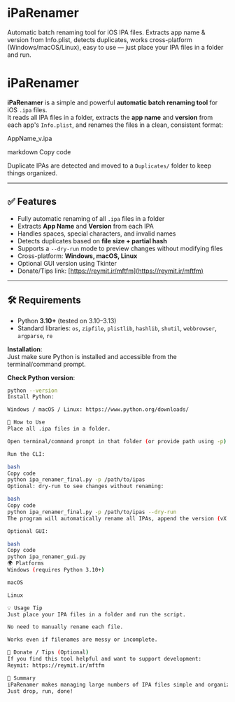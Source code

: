 # iPaRenamer
Automatic batch renaming tool for iOS IPA files. Extracts app name &amp; version from Info.plist, detects duplicates, works cross-platform (Windows/macOS/Linux), easy to use — just place your IPA files in a folder and run.
# iPaRenamer

**iPaRenamer** is a simple and powerful **automatic batch renaming tool** for iOS `.ipa` files.  
It reads all IPA files in a folder, extracts the **app name** and **version** from each app's `Info.plist`, and renames the files in a clean, consistent format:  

AppName_v<version>.ipa

markdown
Copy code

Duplicate IPAs are detected and moved to a `Duplicates/` folder to keep things organized.  

---

## ✅ Features

- Fully automatic renaming of all `.ipa` files in a folder
- Extracts **App Name** and **Version** from each IPA
- Handles spaces, special characters, and invalid names
- Detects duplicates based on **file size + partial hash**
- Supports a `--dry-run` mode to preview changes without modifying files
- Cross-platform: **Windows, macOS, Linux**
- Optional GUI version using Tkinter
- Donate/Tips link: [https://reymit.ir/mftfm](https://reymit.ir/mftfm)

---

## 🛠️ Requirements

- Python **3.10+** (tested on 3.10–3.13)
- Standard libraries: `os`, `zipfile`, `plistlib`, `hashlib`, `shutil`, `webbrowser`, `argparse`, `re`

**Installation**:  
Just make sure Python is installed and accessible from the terminal/command prompt.

**Check Python version**:
```bash
python --version
Install Python:

Windows / macOS / Linux: https://www.python.org/downloads/

🚀 How to Use
Place all .ipa files in a folder.

Open terminal/command prompt in that folder (or provide path using -p).

Run the CLI:

bash
Copy code
python ipa_renamer_final.py -p /path/to/ipas
Optional: dry-run to see changes without renaming:

bash
Copy code
python ipa_renamer_final.py -p /path/to/ipas --dry-run
The program will automatically rename all IPAs, append the version (vX.Y.Z), and create a Duplicates/ folder if duplicates are found.

Optional GUI:

bash
Copy code
python ipa_renamer_gui.py
🌍 Platforms
Windows (requires Python 3.10+)

macOS

Linux

💡 Usage Tip
Just place your IPA files in a folder and run the script.

No need to manually rename each file.

Works even if filenames are messy or incomplete.

💚 Donate / Tips (Optional)
If you find this tool helpful and want to support development:
Reymit: https://reymit.ir/mftfm

📌 Summary
iPaRenamer makes managing large numbers of IPA files simple and organized.
Just drop, run, done!
